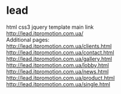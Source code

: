 # lead
html css3 jquery template
main link<br/>
http://lead.itpromotion.com.ua/<br/>
Additional pages:<br/>
http://lead.itpromotion.com.ua/clients.html<br/>
http://lead.itpromotion.com.ua/contact.html<br/>
http://lead.itpromotion.com.ua/gallery.html<br/>
http://lead.itpromotion.com.ua/lobby.html<br/>
http://lead.itpromotion.com.ua/news.html<br/>
http://lead.itpromotion.com.ua/product.html<br/>
http://lead.itpromotion.com.ua/single.html<br/>

